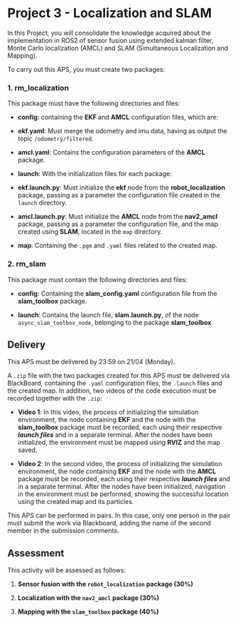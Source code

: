 # Project 3 - Localization and SLAM

In this Project, you will consolidate the knowledge acquired about the implementation in ROS2 of sensor fusion using extended kalman filter, Monte Carlo localization (AMCL) and SLAM (Simultaneous Localization and Mapping).

To carry out this APS, you must create two packages:

### 1. **rm_localization**

This package must have the following directories and files:

- **config**: containing the **EKF** and **AMCL** configuration files, which are:

- **ekf.yaml**: Must merge the odometry and imu data, having as output the topic ```/odometry/filtered```.

- **amcl.yaml**: Contains the configuration parameters of the **AMCL** package.

- **launch**: With the initialization files for each package:

- **ekf.launch.py**: Must initialize the **ekf** node from the **robot_localization** package, passing as a parameter the configuration file created in the ```launch``` directory.

- **amcl.launch.py**: Must initialize the **AMCL** node from the **nav2_amcl** package, passing as a parameter the configuration file, and the map created using **SLAM**, located in the ```map``` directory.

- **map**: Containing the ```.pgm``` and ```.yaml``` files related to the created map.

### 2. **rm_slam**

This package must contain the following directories and files:

- **config**: Containing the **slam_config.yaml** configuration file from the **slam_toolbox** package.

- **launch**: Contains the launch file, **slam.launch.py**, of the node ```async_slam_toolbox_node```, belonging to the package **slam_toolbox**.

## Delivery

This APS must be delivered by 23:59 on 21/04 (Monday).

A ```.zip``` file with the two packages created for this APS must be delivered via BlackBoard, containing the ```.yaml``` configuration files, the ```.launch``` files and the created map. In addition, two videos of the code execution must be recorded together with the ```.zip```:

- **Video 1**: In this video, the process of initializing the simulation environment, the node containing **EKF** and the node with the **slam_toolbox** package must be recorded, each using their respective ***launch files*** and in a separate terminal. After the nodes have been initialized, the environment must be mapped using **RVIZ** and the map saved.

- **Video 2**: In the second video, the process of initializing the simulation environment, the node containing **EKF** and the node with the **AMCL** package must be recorded, each using their respective ***launch files*** and in a separate terminal. After the nodes have been initialized, navigation in the environment must be performed, showing the successful location using the created map and its particles.

This APS can be performed in pairs. In this case, only one person in the pair must submit the work via Blackboard, adding the name of the second member in the submission comments.

## Assessment

This activity will be assessed as follows:

1. **Sensor fusion with the ```robot_localization``` package (30%)**

2. **Localization with the ```nav2_amcl``` package (30%)**

3. **Mapping with the ```slam_toolbox``` package (40%)**